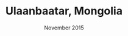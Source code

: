 ---
title: Ulaanbaatar, Mongolia
url: https://medium.com/@openaq/the-ub-openaq-workshop-results-5e9a9829660c
order: 6
image: assets/graphics/content/view--community-workshops/ulaanbaatar.jpg
location: Asia
date: November 2015
---